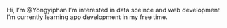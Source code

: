 Hi, I’m @Yongyiphan
I’m interested in data sceince and web development
I’m currently learning app development in my free time.



